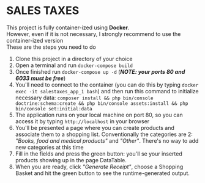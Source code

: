 SALES TAXES
========================

This project is fully container-ized using **Docker**.<br>
However, even if it is not necessary, I strongly recommend to use the container-ized version<br>
These are the steps you need to do

1. Clone this project in a directory of your choice
2. Open a terminal and run `docker-compose build`
3. Once finished run `docker-compose up -d` (***NOTE: your ports 80 and 6033 must be free***)
4. You'll need to connect to the container (you can do this by typing `docker exec -it salestaxes_app_1 bash`) and then run this command to initialize necessary data: `composer install && php bin/console doctrine:schema:create && php bin/console assets:install && php bin/console set:initial:data`
5. The application runs on your local machine on port 80, so you can access it by typing `http://localhost` in your browser
6. You'll be presented a page where you can create products and associate them to a shopping list. Conventionally the categories are 2: *"Books, food and medical products"* and *"Other"*. There's no way to add new categories at this time
7. Fill in the fields and press the green button: you'll se your inserted products showing up in the page DataTable.
8. When you are ready, click *"Generate Receipt"*, choose a Shopping Basket and hit the green button to see the runtime-generated output.